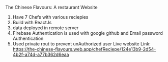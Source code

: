 The Chinese Flavours: A restaurant Website 
1. Have 7 Chefs with various reciepies
2. Build with ReactJs
3. data deployed in remote server
4. Firebase Authentication is used with google github and Email password Authentication
5. Used private rout to prevent unAuthorized user
Live website Link: https://the-chinese-flavours.web.app/chefReciepe/124e13b9-2d54-4b2f-a74d-a77b362d6eaa
